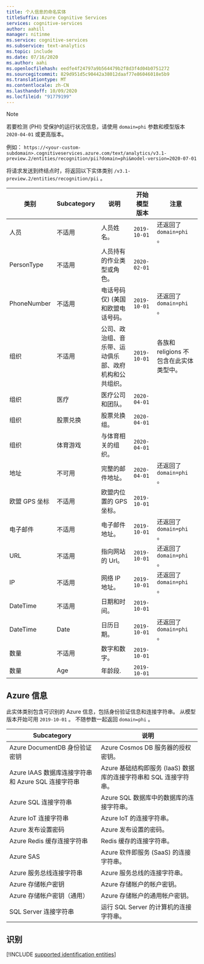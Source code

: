 ```yaml
---
title: 个人信息的命名实体
titleSuffix: Azure Cognitive Services
services: cognitive-services
author: aahill
manager: nitinme
ms.service: cognitive-services
ms.subservice: text-analytics
ms.topic: include
ms.date: 07/16/2020
ms.author: aahi
ms.openlocfilehash: eedfe4f24797a9b564479b2f8d3f4d04b0751272
ms.sourcegitcommit: 829d951d5c90442a38012daaf77e86046018e5b9
ms.translationtype: MT
ms.contentlocale: zh-CN
ms.lasthandoff: 10/09/2020
ms.locfileid: "91779199"
---
```

> [!NOTE]
> 若要检测 (PHI) 受保护的运行状况信息，请使用 `domain=phi` 参数和模型版本 `2020-04-01` 或更高版本。
>
> 例如： `https://<your-custom-subdomain>.cognitiveservices.azure.com/text/analytics/v3.1-preview.2/entities/recognition/pii?domain=phi&model-version=2020-07-01`
 
将请求发送到终结点时，将返回以下实体类别 `/v3.1-preview.2/entities/recognition/pii` 。

| 类别   | Subcategory | 说明                          | 开始模型版本 | 注意 |
|------------|-------------|--------------------------------------|------------------------|---|
| 人员     | 不适用         | 人员姓名。  | `2019-10-01`  | 还返回了 `domain=phi` 。 |
| PersonType | 不适用         | 人员持有的作业类型或角色。 | `2020-02-01` | |
| PhoneNumber | 不适用 | 电话号码仅)  (美国和欧盟电话号码。 | `2019-10-01` | 还返回了 `domain=phi` 。 |
|组织  | 不适用 | 公司、政治组、音乐带、运动俱乐部、政府机构和公共组织。  | `2019-10-01` | 各族和 religions 不包含在此实体类型中。  |
|组织 | 医疗 | 医疗公司和团队。 | `2020-04-01` |  |
|组织 | 股票兑换 | 股票兑换组。 | `2020-04-01` |  |
| 组织 | 体育游戏 | 与体育相关的组织。 | `2020-04-01` |  |
| 地址 | 不可用 | 完整的邮件地址。  | `2020-04-01` | 还返回了 `domain=phi` 。 |
| 欧盟 GPS 坐标 | 不适用 | 欧盟内位置的 GPS 坐标。  | `2019-10-01` |  |
| 电子邮件 | 不适用 | 电子邮件地址。 | `2019-10-01` | 还返回了 `domain=phi` 。   |
| URL | 不适用 | 指向网站的 Url。 | `2019-10-01` | 还返回了 `domain=phi` 。 |
| IP | 不适用 | 网络 IP 地址。 | `2019-10-01` | 还返回了 `domain=phi` 。 |
| DateTime | 不适用 | 日期和时间。 | `2019-10-01` |  | 
| DateTime | Date | 日历日期。 | `2019-10-01` | 还返回了 `domain=phi` 。 |
| 数量 | 不适用 | 数字和数字。 | `2019-10-01` |  |
| 数量 | Age | 年龄段. | `2019-10-01` | | |

## <a name="azure-information"></a>Azure 信息

此实体类别包含可识别的 Azure 信息，包括身份验证信息和连接字符串。 从模型版本开始可用 `2019-10-01` 。 不随参数一起返回 `domain=phi` 。

| Subcategory                           | 说明                                                                 |
|---------------------------------------|-----------------------------------------------------------------------------|
| Azure DocumentDB 身份验证密钥             | Azure Cosmos DB 服务器的授权密钥。                           |
| Azure IAAS 数据库连接字符串和 Azure SQL 连接字符串 | Azure 基础结构即服务 (IaaS) 数据库的连接字符串和 SQL 连接字符串。 |
| Azure SQL 连接字符串           | Azure SQL 数据库中的数据库的连接字符串。                                |
| Azure IoT 连接字符串           | Azure IoT 的连接字符串。                        |
| Azure 发布设置密码        | Azure 发布设置的密码。                                        |
| Azure Redis 缓存连接字符串   | Redis 缓存的连接字符串。                             |
| Azure SAS                             | Azure 软件即服务 (SaaS) 的连接字符串。                     |
| Azure 服务总线连接字符串   | Azure 服务总线的连接字符串。                                 |
| Azure 存储帐户密钥             | Azure 存储帐户的帐户密钥。                                   |
| Azure 存储帐户密钥（通用）   | Azure 存储帐户的通用帐户密钥。                           |
| SQL Server 连接字符串          | 运行 SQL Server 的计算机的连接字符串。                                         |

## <a name="identification"></a>识别

[!INCLUDE [supported identification entities](./identification-entities.md)]
